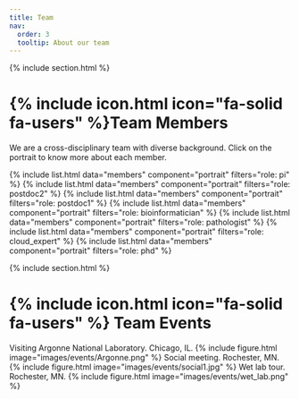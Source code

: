 ```yaml
---
title: Team
nav:
  order: 3
  tooltip: About our team
---
```

{% include section.html %}
# {% include icon.html icon="fa-solid fa-users" %}Team Members

We are a cross-disciplinary team with diverse background. Click on the portrait to know more about each member. 

{% include list.html data="members" component="portrait" filters="role: pi" %}
{% include list.html data="members" component="portrait" filters="role: postdoc2" %}
{% include list.html data="members" component="portrait" filters="role: postdoc1" %}
{% include list.html data="members" component="portrait" filters="role: bioinformatician" %}
{% include list.html data="members" component="portrait" filters="role: pathologist" %}
{% include list.html data="members" component="portrait" filters="role: cloud_expert" %}
{% include list.html data="members" component="portrait" filters="role: phd" %}

{% include section.html %}
# {% include icon.html icon="fa-solid fa-users" %} Team Events
Visiting Argonne National Laboratory. Chicago, IL. 
{% include figure.html image="images/events/Argonne.png" %}
Social meeting. Rochester, MN.
{% include figure.html image="images/events/social1.jpg" %}
Wet lab tour. Rochester, MN.
{% include figure.html image="images/events/wet_lab.png" %}

